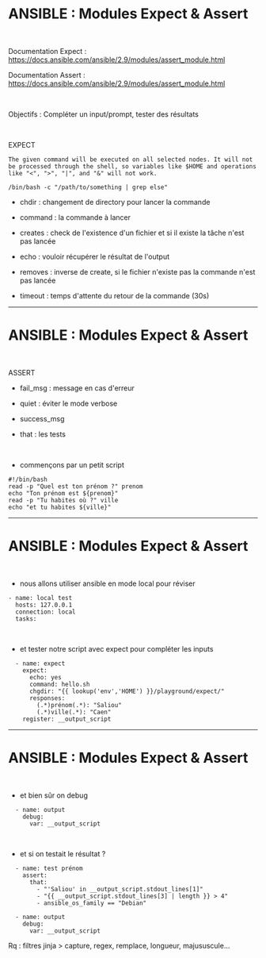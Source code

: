 

# ANSIBLE : Modules Expect & Assert


<br>

Documentation Expect : https://docs.ansible.com/ansible/2.9/modules/assert_module.html

Documentation Assert : https://docs.ansible.com/ansible/2.9/modules/assert_module.html

<br>

Objectifs : Compléter un input/prompt, tester des résultats


<br>

EXPECT

```
The given command will be executed on all selected nodes. It will not be processed through the shell, so variables like $HOME and operations like "<", ">", "|", and "&" will not work.

/bin/bash -c "/path/to/something | grep else"
```

* chdir : changement de directory pour lancer la commande

* command : la commande à lancer

* creates : check de l'existence d'un fichier et si il existe la tâche n'est pas lancée

* echo : vouloir récupérer le résultat de l'output

* removes : inverse de create, si le fichier n'existe pas la commande n'est pas lancée

* timeout : temps d'attente du retour de la commande (30s)

---------------------------------------------------------------------------------------------------

# ANSIBLE : Modules Expect & Assert


<br>

ASSERT

* fail_msg : message en cas d'erreur

* quiet : éviter le mode verbose

* success_msg

* that : les tests

<br>

* commençons par un petit script

```
#!/bin/bash
read -p "Quel est ton prénom ?" prenom
echo "Ton prénom est ${prenom}"
read -p "Tu habites où ?" ville
echo "et tu habites ${ville}"
```

---------------------------------------------------------------------------------------------------

# ANSIBLE : Modules Expect & Assert

<br>

* nous allons utiliser ansible en mode local pour réviser

```
- name: local test
  hosts: 127.0.0.1
  connection: local
  tasks:
```

<br>

* et tester notre script avec expect pour compléter les inputs

```
  - name: expect
    expect:
      echo: yes
      command: hello.sh
      chgdir: "{{ lookup('env','HOME') }}/playground/expect/"
      responses:
        (.*)prénom(.*): "Saliou"      
        (.*)ville(.*): "Caen"
    register: __output_script
```

---------------------------------------------------------------------------------------------------

# ANSIBLE : Modules Expect & Assert

<br>

* et bien sûr on debug

```
  - name: output
    debug:
      var: __output_script
```

<br>

* et si on testait le résultat ?

```
  - name: test prénom
    assert:
      that:
        - "'Saliou' in __output_script.stdout_lines[1]"
        - "{{ __output_script.stdout_lines[3] | length }} > 4"
        - ansible_os_family == "Debian"

  - name: output
    debug:
      var: __output_script
```

Rq : filtres jinja > capture, regex, remplace, longueur, majususcule...
